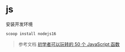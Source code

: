 # js

安装开发环境

```bash
scoop install nodejs16
```

> 参考文档
> [初学者可以玩转的 50 个 JavaScript 函数](https://juejin.cn/post/6896312536409489421?searchId=2024103117421875DEE8192E732598F384)